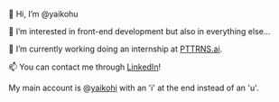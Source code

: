 👋 Hi, I’m @yaikohu

👀 I’m interested in front-end development but also in everything else...

🌱 I’m currently working doing an internship at [PTTRNS.ai](https://www.pttrns.ai).

📫 You can contact me through [LinkedIn](https://www.linkedin.com/in/erik-beem-3a245a117/)!

My main account is @[yaikohi](https://github.com/yaikohi) with an 'i' at the end instead of an 'u'.
